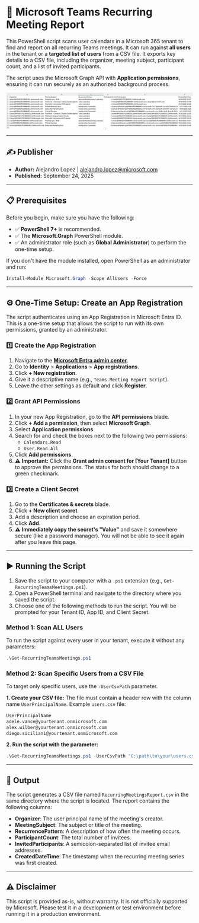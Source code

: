 # 📜 Microsoft Teams Recurring Meeting Report

This PowerShell script scans user calendars in a Microsoft 365 tenant to find and report on all recurring Teams meetings. It can run against **all users** in the tenant or a **targeted list of users** from a CSV file. It exports key details to a CSV file, including the organizer, meeting subject, participant count, and a list of invited participants.

The script uses the Microsoft Graph API with **Application permissions**, ensuring it can run securely as an authorized background process.

![alt text](./images/image.png)

-----

## ✍️ Publisher

  * **Author:** Alejandro Lopez | [alejandro.lopez@microsoft.com](mailto:alejandro.lopez@microsoft.com)
  * **Published:** September 24, 2025

-----

## 📋 Prerequisites

Before you begin, make sure you have the following:

  * ✅ **PowerShell 7+** is recommended.
  * ✅ The **Microsoft.Graph** PowerShell module.
  * ✅ An administrator role (such as **Global Administrator**) to perform the one-time setup.

If you don't have the module installed, open PowerShell as an administrator and run:

```powershell
Install-Module Microsoft.Graph -Scope AllUsers -Force
```

-----

## ⚙️ One-Time Setup: Create an App Registration

The script authenticates using an App Registration in Microsoft Entra ID. This is a one-time setup that allows the script to run with its own permissions, granted by an administrator.

### 1️⃣ Create the App Registration

1.  Navigate to the **[Microsoft Entra admin center](https://entra.microsoft.com)**.
2.  Go to **Identity** \> **Applications** \> **App registrations**.
3.  Click **+ New registration**.
4.  Give it a descriptive name (e.g., `Teams Meeting Report Script`).
5.  Leave the other settings as default and click **Register**.

### 2️⃣ Grant API Permissions

1.  In your new App Registration, go to the **API permissions** blade.
2.  Click **+ Add a permission**, then select **Microsoft Graph**.
3.  Select **Application permissions**.
4.  Search for and check the boxes next to the following two permissions:
      * `Calendars.Read`
      * `User.Read.All`
5.  Click **Add permissions**.
6.  ⚠️ **Important:** Click the **Grant admin consent for [Your Tenant]** button to approve the permissions. The status for both should change to a green checkmark.

### 3️⃣ Create a Client Secret

1.  Go to the **Certificates & secrets** blade.
2.  Click **+ New client secret**.
3.  Add a description and choose an expiration period.
4.  Click **Add**.
5.  ⚠️ **Immediately copy the secret's "Value"** and save it somewhere secure (like a password manager). You will not be able to see it again after you leave this page.

-----

## ▶️ Running the Script

1.  Save the script to your computer with a `.ps1` extension (e.g., `Get-RecurringTeamsMeetings.ps1`).
2.  Open a PowerShell terminal and navigate to the directory where you saved the script.
3.  Choose one of the following methods to run the script. You will be prompted for your Tenant ID, App ID, and Client Secret.

### Method 1: Scan ALL Users

To run the script against every user in your tenant, execute it without any parameters:

```powershell
.\Get-RecurringTeamsMeetings.ps1
```

### Method 2: Scan Specific Users from a CSV File

To target only specific users, use the `-UserCsvPath` parameter.

**1. Create your CSV file:** The file must contain a header row with the column name `UserPrincipalName`.
Example `users.csv` file:

```csv
UserPrincipalName
adele.vance@yourtenant.onmicrosoft.com
alex.wilber@yourtenant.onmicrosoft.com
diego.siciliani@yourtenant.onmicrosoft.com
```

**2. Run the script with the parameter:**

```powershell
.\Get-RecurringTeamsMeetings.ps1 -UserCsvPath "C:\path\to\your\users.csv"
```

-----

## 📄 Output

The script generates a CSV file named `RecurringMeetingsReport.csv` in the same directory where the script is located. The report contains the following columns:

  * **Organizer**: The user principal name of the meeting's creator.
  * **MeetingSubject**: The subject or title of the meeting.
  * **RecurrencePattern**: A description of how often the meeting occurs.
  * **ParticipantCount**: The total number of invitees.
  * **InvitedParticipants**: A semicolon-separated list of invitee email addresses.
  * **CreatedDateTime**: The timestamp when the recurring meeting series was first created.

-----

## ⚠️ Disclaimer

This script is provided as-is, without warranty. It is not officially supported by Microsoft. Please test it in a development or test environment before running it in a production environment.